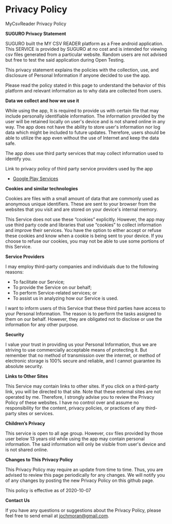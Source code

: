 # Privacy Policy
MyCsvReader Privacy Policy

**SUGURO Privacy Statement**

SUGURO built the MY CSV READER platform as a Free android application. This SERVICE is provided by SUGURO at no cost and is intended for viewing csv files generated from a particular website. Random users are not advised but free to test the said application during Open Testing.

This privacy statement explains the policies with the collection, use, and disclosure of Personal Information if anyone decided to use the app.

Please read the policy stated in this page to understand the behavior of this platform and relevant information as to why data are collected from users.

**Data we collect and how we use it**

While using the app, It is required to provide us with certain file that may include personally identifiable information. The information provided by the user will be retained locally on user's device and is not shared online in any way. The app does not have the ability to store user's information nor log data which might be included to future updates. Therefore, users should be able to utilize the app even without the use of Internet and keep the data safe.

The app does use third party services that may collect information used to identify you.

Link to privacy policy of third party service providers used by the app

*   [Google Play Services](https://www.google.com/policies/privacy/)

**Cookies and similar technologies**

Cookies are files with a small amount of data that are commonly used as anonymous unique identifiers. These are sent to your browser from the websites that you visit and are stored on your device's internal memory.

This Service does not use these “cookies” explicitly. However, the app may use third party code and libraries that use “cookies” to collect information and improve their services. You have the option to either accept or refuse these cookies and know when a cookie is being sent to your device. If you choose to refuse our cookies, you may not be able to use some portions of this Service.

**Service Providers**

I may employ third-party companies and individuals due to the following reasons:

*   To facilitate our Service;
*   To provide the Service on our behalf;
*   To perform Service-related services; or
*   To assist us in analyzing how our Service is used.

I want to inform users of this Service that these third parties have access to your Personal Information. The reason is to perform the tasks assigned to them on our behalf. However, they are obligated not to disclose or use the information for any other purpose.

**Security**

I value your trust in providing us your Personal Information, thus we are striving to use commercially acceptable means of protecting it. But remember that no method of transmission over the internet, or method of electronic storage is 100% secure and reliable, and I cannot guarantee its absolute security.

**Links to Other Sites**

This Service may contain links to other sites. If you click on a third-party link, you will be directed to that site. Note that these external sites are not operated by me. Therefore, I strongly advise you to review the Privacy Policy of these websites. I have no control over and assume no responsibility for the content, privacy policies, or practices of any third-party sites or services.

**Children’s Privacy**

This service is open to all age group. However, csv files provided by those user below 13 years old while using the app may contain personal information. The said information will only be visible from user's device and is not shared online.

**Changes to This Privacy Policy**

This Privacy Policy may require an update from time to time. Thus, you are advised to review this page periodically for any changes. We will notify you of any changes by posting the new Privacy Policy on this github page.

This policy is effective as of 2020-10-07

**Contact Us**

If you have any questions or suggestions about the Privacy Policy, please feel free to send email at jochmoran@gmail.com.
